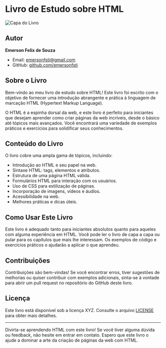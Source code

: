 # Livro de Estudo sobre HTML

![Capa do Livro](cover.jpg)

## Autor

**Emerson Felix de Souza**  
- Email: emersonfsti@gmail.com
- GitHub: [github.com/emersonfsti](https://github.com/emersonfsti)

## Sobre o Livro

Bem-vindo ao meu livro de estudo sobre HTML! Este livro foi escrito com o objetivo de fornecer uma introdução abrangente e prática à linguagem de marcação HTML (Hypertext Markup Language).

O HTML é a espinha dorsal da web, e este livro é perfeito para iniciantes que desejam aprender como criar páginas da web incríveis, desde o básico até tópicos mais avançados. Você encontrará uma variedade de exemplos práticos e exercícios para solidificar seus conhecimentos.

## Conteúdo do Livro

O livro cobre uma ampla gama de tópicos, incluindo:

- Introdução ao HTML e seu papel na web.
- Sintaxe HTML: tags, elementos e atributos.
- Estrutura de uma página HTML válida.
- Formulários HTML para interação com os usuários.
- Uso de CSS para estilização de páginas.
- Incorporação de imagens, vídeos e áudios.
- Acessibilidade na web.
- Melhores práticas e dicas úteis.

## Como Usar Este Livro

Este livro é adequado tanto para iniciantes absolutos quanto para aqueles com alguma experiência em HTML. Você pode ler o livro de capa a capa ou pular para os capítulos que mais lhe interessam. Os exemplos de código e exercícios práticos o ajudarão a aplicar o que aprendeu.

## Contribuições

Contribuições são bem-vindas! Se você encontrar erros, tiver sugestões de melhorias ou quiser contribuir com exemplos adicionais, sinta-se à vontade para abrir um pull request no repositório do GitHub deste livro.

## Licença

Este livro está disponível sob a licença XYZ. Consulte o arquivo [LICENSE](LICENSE) para obter mais detalhes.

---

Divirta-se aprendendo HTML com este livro! Se você tiver alguma dúvida ou feedback, não hesite em entrar em contato. Espero que este livro o ajude a dominar a arte da criação de páginas da web com HTML.
